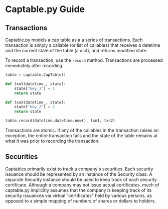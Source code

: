 Captable.py Guide
=================

Transactions
------------

Captable.py models a cap table as a a series of transactions. Each transaction
is simply a callable (or list of callables) that receives a datetime and the 
current state of the table (a dict), and returns modified state.

To record a transaction, use the `record` method. Transactions are processed
immediately after recording.

```python
table = captable.CapTable()

def txn1(datetime_, state):
    state["key_1"] = 1
    return state

def txn2(datetime_, state):
    state["key_2"] = 2
    return state

table.record(datetime.datetime.now(), txn1, txn2)
```

Transactions are atomic. If any of the callables in the transaction raises an
exception, the entire transaction fails and the state of the table remains at
what it was prior to recording the transaction.

Securities
----------

Captables primarily exist to track a company's securities. Each security
issuance should be represented by an instance of the Security class. A separate
Security instance should be used to keep track of each security certificate.
Although a company may not issue actual certificates, much of captable.py 
implicitly assumes that the company is keeping track of its security
issuances via virtual "certificates" held by various persons, as opposed to a
simple mapping of numbers of shares or dollars to holders.
